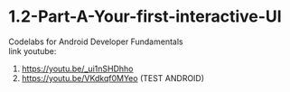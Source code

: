 # 1.2-Part-A-Your-first-interactive-UI
Codelabs for Android Developer Fundamentals <br>
link youtube:	
1. https://youtu.be/_ui1nSHDhho
2. https://youtu.be/VKdkqf0MYeo (TEST ANDROID)
